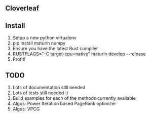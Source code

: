 Cloverleaf
----


Install
---

1. Setup a new python virtualenv
2. pip install maturin numpy
3. Ensure you have the latest Rust compiler
4. RUSTFLAGS="-C target-cpu=native" maturin develop --release
5. Profit!

TODO
---

1. Lots of documentation still needed
2. Lots of tests still needed :)
3. Build examples for each of the methods currently available
4. Algos: Power Iteration based PageRank optimizer
5. Algos: VPCG
